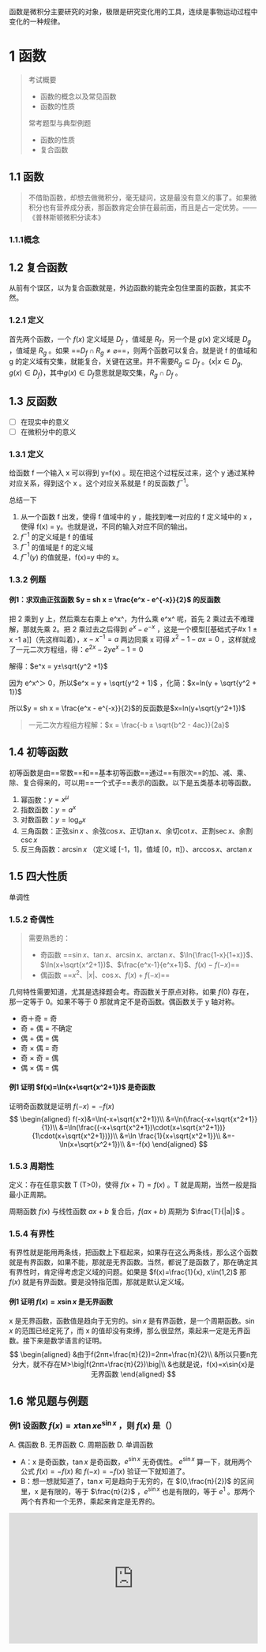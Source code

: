 函数是微积分主要研究的对象，极限是研究变化用的工具，连续是事物运动过程中变化的一种规律。

# 1 函数

> 考试概要
>
> * 函数的概念以及常见函数
> * 函数的性质
>
> 常考题型与典型例题
>
> - 函数的性质
> - 复合函数

## 1.1 函数

> 不借助函数，却想去做微积分，毫无疑问，这是最没有意义的事了。如果微积分也有营养成分表，那函数肯定会排在最前面，而且是占一定优势。——《普林斯顿微积分读本》

### 1.1.1概念



## 1.2 复合函数

从前有个误区，以为复合函数就是，外边函数的能完全包住里面的函数，其实不然。

### 1.2.1 定义

首先两个函数，一个 $f(x)$ 定义域是 $D_f$ ，值域是 $R_f$，另一个是 $g(x)$ 定义域是 $D_g$ ，值域是 $R_g$ 。如果 ==$D_f \cap R_g \neq \varnothing$==，则两个函数可以复合。就是说 f 的值域和 g 的定义域有交集，就能复合，关键在这里。并不需要$R_g \subseteq D_f$ 。$\{ x|x\in D_g, g(x)\in D_f \}$，其中$g(x)\in D_f$意思就是取交集，$R_g \cap D_f$ 。

## 1.3 反函数

- [ ] 在现实中的意义
- [ ] 在微积分中的意义

### 1.3.1 定义

给函数 f 一个输入 x 可以得到 y=f(x) 。现在把这个过程反过来，这个 y 通过某种对应关系，得到这个 x 。这个对应关系就是 f 的反函数 $f^{-1}$。

总结一下

1. 从一个函数 f 出发，使得 f 值域中的 y ，能找到唯一对应的 f 定义域中的 x ，使得 f(x) = y。也就是说，不同的输入对应不同的输出。
2. $f^{-1}$ 的定义域是 f 的值域
3. $f^{-1}$ 的值域是  f 的定义域
4. $f^{-1}(y)$ 的值就是，f(x)=y 中的 x。

### 1.3.2 例题

#### 例1：求双曲正弦函数 $y = sh x =  \frac{e^x - e^{-x}}{2}$ 的反函数

把 2 乘到 y 上，然后乘左右乘上 e^x^，为什么乘 e^x^ 呢，首先 2 乘过去不难理解，那就先乘 2。把 2 乘过去之后得到 $e^x - e^{-x}$ ，这是一个模型[[基础式子#x 1 ± x -1 a]]（先这样叫着），$x-x^{-1}=a$ 两边同乘 x 可得 $x^2 - 1 -ax = 0$ ，这样就成了一元二次方程组，得：$e^{2x}-2ye^x-1 = 0$

解得：$e^x = y±\sqrt{y^2 +1}$

因为 e^x^＞ 0，所以$e^x = y + \sqrt{y^2 + 1}$ ，化简：$x=ln(y + \sqrt{y^2 + 1})$

所以$y = sh x =  \frac{e^x - e^{-x}}{2}$的反函数是$x=ln(y+\sqrt{y^2+1})$


> 一元二次方程组方程解：$x = \frac{-b ± \sqrt{b^2 - 4ac}}{2a}$

## 1.4 初等函数

初等函数是由==常数==和==基本初等函数==通过==有限次==的加、减、乘、除、复合得来的，可以用==一个式子==表示的函数。以下是五类基本初等函数。

1. 幂函数：$y=x^μ$
2. 指数函数：$y=a^x$
3. 对数函数：$y=\log_{a}{x}$
4. 三角函数：正弦$\sin{x}$ 、余弦$\cos{x}$、正切$\tan{x}$、余切$\cot{x}$、正割$\sec{x}$、余割$\csc{x}$
5. 反三角函数：$\arcsin{x}$ （定义域 [-1，1]，值域 [0，π]）、$\arccos{x}$、$\arctan{x}$

## 1.5 四大性质

单调性

### 1.5.2 奇偶性

> 需要熟悉的：
>
> - 奇函数 ==$\sin{x}$、$\tan{x}$、$\arcsin{x}$、$\arctan{x}$、$\ln{\frac{1-x}{1+x}}$、$\ln(x+\sqrt{x^2+1})$、$\frac{e^x-1}{e^x+1}$、$f(x)-f(-x)$==
> - 偶函数 ==$x^2$、$|x|$、$\cos{x}$、$f(x)+f(-x)$==

几何特性需要知道，尤其是选择题会考。奇函数关于原点对称，如果 $f(0)$ 存在，那一定等于 0。如果不等于 0 那就肯定不是奇函数。偶函数关于 y 轴对称。

- 奇＋奇 = 奇
- 奇 + 偶 = 不确定
- 偶 + 偶 = 偶
- 奇 × 偶 = 奇
- 奇 × 奇 = 偶
- 偶 × 偶 = 偶

#### 例1 证明 $f(x)=\ln(x+\sqrt{x^2+1})$ 是奇函数

证明奇函数就是证明 $f(-x)=-f(x)$ 
$$
\begin{aligned}
f(-x)&=\ln(-x+\sqrt{x^2+1})\\
&=\ln(\frac{-x+\sqrt{x^2+1}}{1})\\
&=\ln(\frac{(-x+\sqrt{x^2+1})\cdot(x+\sqrt{x^2+1})}{1\cdot(x+\sqrt{x^2+1})})\\
&=\ln \frac{1}{x+\sqrt{x^2+1}}\\
&=-\ln(x+\sqrt{x^2+1})\\
&=-f(x)
\end{aligned}
$$

 ### 1.5.3 周期性

定义：存在任意实数 T (T>0)，使得 $f(x+T)=f(x)$ 。T 就是周期，当然一般是指最小正周期。

周期函数 $f(x)$ 与线性函数 $ax+b$ 复合后，$f(ax+b)$ 周期为 $\frac{T}{|a|}$ 。

### 1.5.4 有界性

有界性就是能用两条线，把函数上下框起来，如果存在这么两条线，那么这个函数就是有界函数，如果不能，那就是无界函数。当然，都说了是函数了，那在确定其有界性时，肯定得考虑定义域的问题。如果是 $f(x)=\frac{1}{x}, x\in(1,2)$ 那 $f(x)$ 就是有界函数。要是没特指范围，那就是默认定义域。

#### 例1 证明 $f(x)=x\sin{x}$ 是无界函数

x 是无界函数，函数值是趋向于无穷的。$\sin{x}$ 是有界函数，是一个周期函数。$\sin{x}$ 的范围已经定死了，而 x 的值却没有束缚，那么很显然，乘起来一定是无界函数。接下来是数学语言的证明。
$$
\begin{aligned}
&由于f(2nπ+\frac{π}{2})=2nπ+\frac{π}{2}\\
&所以只要n充分大，就不存在M>\big|f(2nπ+\frac{π}{2})\big|\\
&也就是说，f(x)=x\sin{x}是无界函数
\end{aligned}
$$

## 1.6 常见题与例题

### 例1 设函数 $f(x)=x \tan{x} e^{\sin{x}}$ ，则 $f(x)$ 是（）

A. 偶函数	B. 无界函数	C. 周期函数	D. 单调函数

- A：x 是奇函数，$\tan{x}$ 是奇函数，$e^{\sin{x}}$ 无奇偶性。 $e^{\sin{x}}$ 算一下，就用两个公式 $f(x)=-f(x)$ 和 $f(-x)=-f(x)$ 验证一下就知道了。
- B：想一想就知道了，$\tan{x}$ 可是趋向于无穷的，在 $(0,\frac{π}{2})$ 的区间里，x 是有限的，等于 $\frac{π}{2}$ ，$e^{\sin{x}}$ 也是有限的，等于 $e^1$ 。那两个两个有界和一个无界，乘起来肯定是无界的。

<iframe height='265' scrolling='no'src='https://www.geogebra.org/calculator' frameborder='no' allowtransparency='true' allowfullscreen='true' style='width: 100%;'>

### 例2 设 $f(x)=\begin{cases}1,|x|≤1 \\ 0,|x|＞1\end{cases}$ ，$f[f(x)]$ 等于（）

A. 0	B. 1	C.$\begin{cases}1,|x|≤1 \\ 0,|x|＞1\end{cases}$	D. $\begin{cases}0,|x|≤1 \\ 1,|x|＞1\end{cases}$	

### 例3 已知 $f(x)=\sin{x}$ ，$f[φ(x)]=1-x^2$ ，则 $φ(x)$ =\__的定义域为__

$$
\begin{aligned}
&因为f(x)=\sin{x} ，f[φ(x)]=1-x^2\\
&f[φ(x)]=\sin{φ(x)}=1-x^2\\
&φ(x)=\arcsin{1-x^2}\\
&因为\arcsin{x}的定义域为[-1, 1]\\
&所以|1-x^2|≤1\\
&得-\sqrt2 ≤x≤\sqrt2
\end{aligned}
$$

 

# 2 极限

> `🚩 基础P1 1:31:00`
>
> - `1:36:39`：极限的概念 / 数列的极限

极限是微积分研究函数所使用的工具

为什么把无穷大和无穷小单独拿出来讲，因为微积分里到处渗透着无穷大和无穷小。求导的时候，要让区间趋于无穷小，求积分的时候，是求无穷大个无穷小的和。

不是光会叙述，因为考试要考理解，数学的概念重在理解。比如数列的极限，$\varepsilon$ 是干什么的，N 有什么作用，为什么要引入呢？

## 2.1 极限的概念

高等数学中主要学两种极限，一种是数列极限，一种是函数极限。

### 2.1.1 数列极限

#### 定义1：$\lim_{n \to ∞}x_n=a$ . $\forall \varepsilon >0,\exists N>0,当n>N时，恒有|x_n - a|<\varepsilon$ 。

这个数列一直增加，那么这个数和 a 要多接近就有多接近。但是在学习的时候，不能只是背过定义，关键在于理解定义，如果才算是理解定义了？或者说，怎么样思考，怎么样入手去理解定义？

定义里，出现了这几个字母 $n、x、\varepsilon、N、a$ ，你要搞清楚，这几个字母的含义。$n、x、a$ 好说，分别是数列下标、数列符号、极限。关键点自然在于 $\varepsilon$ 与 $N$ 的含义。光看定义 $\forall \varepsilon >0,\exists N>0$ 是看不明白的，要想搞清楚意义，一定要看他们是如何使用的。

看 $n>N$ 说明啊，说明N是一个断点，把数列分成两部分，一部分是 $x_1,\ldots ,x_N$ ，一部分是 $x_{N+1},\ldots,x_n,\ldots$ ，第一部分是有限的，第二部分是无限的。再看 $ |x_n - a|<\varepsilon $ ，$|x_n - a|$ 反映的是数列与常数 a 的距离，接近长度，这个距离是 $\varepsilon$ ，再看 $\varepsilon$ 的定义，是 $\forall \varepsilon >0$ ，说明这个 $\varepsilon$ 啊，可以取很小很小，取得很小很小了，不就说明 $x_n$ 和 $a$ 越来越接近吗？

另一个方面，对于 $|x_n - a|<\varepsilon$ ，可以写成 $a-\varepsilon < x_n <a+\varepsilon$ ，写成这样之后，就可以这样理解了，$x_n$ 被包在 a 的邻域内。$N$ 限制住掐住数列，把数列分成有限和无限的两部分，后面的无限项全都密集分布在以 a 为中心的 $\varepsilon$ 邻域。

理解了这些“收敛数列有界”就很好证了。收敛数列意思是有极限是吧，那么邻域管住 $N$ 后边的无穷项，前面的有限项有没有界？有限可定有界，很好证，这不就证完了。==所以数学一个地方搞明白了，一串子就都明白了==。

总结一下：

1. $\varepsilon$ 与 $N$ 的作用：$\varepsilon$ 刻画数列的项与常数的接近程度，这个“数列的项”是无限增大的项，不是随便的项，$N$ 主要刻画的就是 $n \to ∞$ 这个项无限增大的过程。
2. 几何意义：
   - $N$ 限制住掐住数列，把数列分成有限和无限的两部分，后面的无限项全都密集分布在以 a 为中心的 $\varepsilon$ 邻域。
   - 如果一个数列有极限，那么一定存在一个小于极限值的数，也一定小于一个比极限值大的数。意思是如果有一个比 a 小的数 b ，那么当 $N$ 充分大以后，一定有无限多个项比 b 大，反之如果有一个比 a 大的数 c 也一样，有无限多个项比 c 小。
3. 数列 $\{x_n\}$ 的极限与前有限项无关。 ^951d0f
   - 因为人家说的是，有那么一个 N ，只要有一个 N 后边的满足 $|x_n - a|<\varepsilon$ 就可以了，前面的没关系。研究的是 N 无限增大的时候，后面无穷多项的变化趋势。
   - 这个性质有什么用？比如用一些极限的性质准则的时候，有些数列的前面有限项不满足的时候，这条性质照样可以用，因为和前面没关系呀。比如说，单调有界数列一定有极限这条准则，有些数列不是从第一项就是单调的，可能是从第2项才开始单调，那当然能用这条准则。
   - 还有一个就是，如果 $x_n$ 有极限 a ，那 $x_{n+1}$ 呢？数列 $x_n$ 是 $x_1, \ldots ,x_n$ ，数列 $x_{n+1}$ 是 $x_1, \ldots ,x_n,x_{n+1}$ ，说明什么，说明数列 $x_{n+1}$ 是数列 $x_n$ 删掉第一项，但有限项不影响极限啊，不管是第几项，肯定是有限项，所以 $x_{n+1}$ 也有极限 a 。
4. $\lim_{n \to ∞}{x_n}=a \Leftrightarrow \lim_{k \to ∞}{x_{2k-1}}=\lim_{k \to ∞}{x_{2k}}=a$  ^ddb51f
   - $x_{2k-1}$ 和 $x_{2k}$ 分别是 $x_n$ 的奇数列和偶数列，是 $x_n$ 的部分列。部分列就是从原数列中任意地选取==无限项==构成的子列。
   - $x_n$ 有极限可以推出 $x_{2k-1}$ 和 $x_{2k}$ 有极限，但 $x_{2k-1}$ 和 $x_{2k}$ 得不到 $x_n$ 有极限的结论，因为 $x_{2k-1}$ 和 $x_{2k}$ 极限不一定一样，比如 $x_n=(-1)^n$ ，要是一样的话那肯定可以（要是一样的话不就是这条性质吗）。$x_n极限存在 \Rightarrow x_{2k-1},x_{2k}极限存在$，$x_{2k-1},x_{2k}极限存在 \nRightarrow x_n极限存在$ 。

#### 例1 $\lim_{n \to ∞}{\big(\frac{n+1}{n}\big)^{(-1)^n}}$ = __

这个下面的 $\frac{n+1}{n}$ 就是 1，而 $(-1)^n$ 是 1 和 -1 反复横跳，而 1 的 1 次和 -1 次都是 1 ，做一极限就是 1 。

- [ ] 解题思路

> 我在看到这道题的时候，把 $\frac{n+1}{n}$ 和 $(-1)^n$ 混在一起想，而老师是分开想的，里面肯定有道道，难道是求极限的时候次方和底数能分开？还是什么？等学得多了，做题多了，再来回答。

① 当 n 为偶数的时候，$x_n=\big(\frac{n+1}{n}\big)^1$ ，$\lim_{n \to ∞}x_n = 1$ 

② 当 n 为奇数的时候，$x_n=\big(\frac{n+1}{n}\big)^{-1}$ ，$\lim_{n \to ∞}x_n = 1$ 

因为，$\lim_{n \to ∞}{x_n}=a \Leftrightarrow \lim_{k \to ∞}{x_{2k-1}}=\lim_{k \to ∞}{x_{2k}}=a$ 这个性质，所以昂 $\lim_{n \to ∞}{\big(\frac{n+1}{n}\big)^{(-1)^n}}=1$ 

- [ ] 解题思路

- [ ] 求极限几种办法？

看到这个 $(-1)_n$ 昂，其实就知道有关奇偶，那就往奇偶上想。求极限有那么几种办法，用这个有关奇偶的性质，是一个办法，还有一办法就是夹逼。

$\big(\frac{n+1}{n}\big)^{(-1)^n}$ 肯定不大于 $\big(\frac{n+1}{n}\big)^1$ ，也肯定不小于 $\big(\frac{n+1}{n}\big)^{-1}$ 。所以 $\big(\frac{n+1}{n}\big)^{-1}  ≤ \big(\frac{n+1}{n}\big)^{(-1)^n} ≤ \big(\frac{n+1}{n}\big)^1$ 。因为 $\lim_{n \to ∞}{\big(\frac{n+1}{n}\big)^{-1}}=1$ 、 $\lim_{n \to ∞}{\big(\frac{n+1}{n}\big)^1}=1$ ，所以 $\lim_{n \to ∞}{\big(\frac{n+1}{n}\big)^{(-1)^n}}=1$ 。

#### 例2 试证明

- (1) 若 $\lim_{n \to ∞}{x_n}=a$ 则 $\lim_{n \to ∞}{|x_n|}=|a|$ ，但反之不成立
- ==(2) $\lim_{n \to ∞}{x_n}=0$ 的充分必要条件是 $\lim_{n \to ∞}{|x_n|}=0$==

- [ ] 把这个公式整理一下 ||a|-|b||≤|a-b|

想要 $\lim_{n \to ∞}{|x_n|}=|a|$ 成立，按定义来讲，那就需要 $\big||x_n|-|a|\big|<\varepsilon$ 。从前学过一个公式 $\big||a|-|b|\big| ≤ |a-b|$ 。
$$
\begin{aligned}
&因为\lim_{n \to ∞}{x_n}=a\\
&所以|x_n-a|<\varepsilon\\
&因为\big||x_n|-|a|\big|≤|x_n-a|\\
&所以\big||x_n|-|a|\big|<\varepsilon\\
&所以\lim_{n \to ∞}{|x_n|}=|a|
\end{aligned}
$$

- [ ] 可以总结一下这反例的思路，积累一下

不要忘记还要证明“反之不成立”，证明不成立可以举反例，举反例也是一种证明方式，看到绝对值就能想到一个特殊的例子，那就是 $(-1)^n$ ，也就是数列 $x_n = (-1)^n$ 。这就是一个==经典的反例==。

第二题同上，道理一样，$\lim_{n \to ∞}{x_n}=0$ 说明 $|x_n|<\varepsilon$ ，而 $\lim_{n \to ∞}{|x_n|}=0$ 说明 $\big||x_n|\big|<\varepsilon$ ，很明显是一样的。

第二个结论用的比较多，特别是下册的时候。

#### 经典的错误1 求 $\lim_{x\to0\\y\to0}{\frac{x^2y}{x^2+y^2}}$ 的极限

 $\lim_{x\to0\\y\to0}{\frac{x^2y}{x^2+y^2}}$ ，这是 $\frac{0}{0}$ 型，在多元里面不能用洛必达法则（？），那怎么求呢？这就用到了这个结论 $\Big|\frac{x^2y}{x^2+y^2}\Big|$ 趋向于 0 ，就等于 $\frac{x^2y}{x^2+y^2}$ 趋向于 0 。为什么要用绝对值呢？因为用绝对值就可以用夹逼定理。$\Big|\frac{x^2y}{x^2+y^2}\Big|$ 上边的 $y$ 的不管是正是负，结果一定是正对吧，而 $\Big|\frac{x^2}{x^2+y^2}\Big|$ 一定小于 1 对吧，而且大于 0 ，也就是 $0≤\Big|\frac{x^2}{x^2+y^2}\Big|≤1$ ，同乘 $|y|$ 得， $0≤\Big|\frac{x^2y}{x^2+y^2}\Big|≤|y|$ ，左边极限为 0 ，右边极限也为 0 ，那么中间的 $\Big|\frac{x^2y}{x^2+y^2}\Big|$ 极限当然为 0 ，又根据这第二个结论，可得，$\lim_{x\to0\\y\to0}{\frac{x^2y}{x^2+y^2}}=0$ 。

> 夹逼准则 + 绝对值 + $\lim_{n \to ∞}{x_n}=0$ 的充分必要条件是 $\lim_{n \to ∞}{|x_n|}=0$ 这是一套组合拳。用了绝对值就肯定会大于 0 ，而且也能用这第二个定理，只需要找到右边的数，让右边这个数趋于 0 就好了。

- [ ] 0比0型多元里的洛必达法则？怎么用洛必达法则？做的多了的时候总结一下
- [ ] 取绝对值用夹逼的题总结一下，就是上边的组合拳

- [ ] 总结一下这个举反例的思路与例子

积累，举反例也就是能抓住这个题的要点，你才能举出反例。学会举反例有两个要点，第一，抓住题的要点，学会分析问题的思路，第二，积累。

比如 $(-1)^n$ ，这个反例很经典，

- [[01 函数 极限 连续#例2 试证明]]
- [[#^ddb51f]]
- 证明：收敛 $\rightarrow \\ \nleftarrow$ 有界

### 2.2.1 函数极限

函数极限里，自变量趋向于无穷时，函数的极限。

#### 定义 2 $\lim_{x \to ∞}{f(x)}=A$. $\forall \varepsilon>0,\exist X>0$ ，当 $|x|>X$ 时，恒有 $|f(x)-A|<\varepsilon$ 

这个和数列基本上是相似的，因为数列就是特殊的函数。一般来说我们约定俗成 $n\to∞ \Rightarrow n\to+∞$ 也就是说，把 $f(n)$ 就当作数列看待了。

$\forall \varepsilon>0,\exist X>0$ ，当 $|x|>X$ 时，恒有 $|f(x)-A|<\varepsilon$ 

- $\lim_{x\to+∞}{f(x)}=A$ 

  $\forall \varepsilon>0,\exist X>0$ ，当 $x>X$ 时，恒有 $|f(x)-A|<\varepsilon$ 

- $\lim_{x\to-∞}{f(x)}=A$ 

  $\forall \varepsilon>0,\exist X>0$ ，当 $x<-X$ 时，恒有 $|f(x)-A|<\varepsilon$ 

#### 定理 1 $\lim_{x\to∞}{f(x)}=A \Leftrightarrow \lim_{x\to+∞}{f(x)}=\lim_{x\to-∞}{f(x)}=A$ 

这里有一个==经典的错误，标准的零分==的例子

- [ ] 总结总结“经典的错误，标准的零分”的题？

求 $\lim_{x\to∞}{\frac{\sqrt{x^2+1}}{x}}$ 的极限。如果你认为是 1 ，那这就犯了经典的错误。

- [ ] 这里有个小的易错点

把 x 从根号里提出来，要注意这是基础，$\sqrt{x^2}=|x|$ 而不是 $\sqrt{x^2}=x$ ，这是个易错点。
$$
\begin{aligned}
&\lim_{x\to∞}{\frac{\sqrt{x^2+1}}{x}}=\lim_{x\to∞}{\frac{|x|\sqrt{1+\frac{1}{x^2}}}{x}}\\
&如果 x<0 ，那么 \lim_{x\to-∞}{\frac{|x|\sqrt{1+\frac{1}{x^2}}}{x}}=\lim_{x\to∞}{\frac{-x\sqrt{1+\frac{1}{x^2}}}{x}}=-1\\
&如果 x>0 ，那么 \lim_{x\to+∞}{\frac{|x|\sqrt{1+\frac{1}{x^2}}}{x}}=\lim_{x\to∞}{\frac{x\sqrt{1+\frac{1}{x^2}}}{x}}=1\\
&显然，不满足上边这个定理，所以 \lim_{x\to∞}{\frac{\sqrt{x^2+1}}{x}} 不存在
\end{aligned}
$$
当自变量趋于有限值时，函数的极限

#### 定义3 $\lim_{x\to x_0}{f(x)}=A$. $\forall \varepsilon>0,\exist δ>0$ ，当 $0<|x-x_0|<δ$ 时，恒有 $|f(x)-A|<\varepsilon$.

理解这个定义需要从一下几个方面入手：

1. $\varepsilon$ 与 δ 代表了什么，作用是什么？

   * 看 $|f(x)-A|<\varepsilon$ ，$\varepsilon$ 刻画的是函数值与极限的接近程度，$\varepsilon$ 的任意性， $\forall \varepsilon>0$ 说明可以要多接近有多接近。
   * 看 $0<|x-x_0|<δ$ ，δ 刻画的是 $x\to x_0$ ，这就是 $x_0$ 的去心邻域。意思是自变量 x 在 $(x_0-δ,x_o)\cup(x_0,x_0+δ)$ 的时候，其函数值 $f(x)$ 与 常数 A 的距离为 $\varepsilon$ 。用白话说，就是 x 无限接近 $x_0$ 的时候， $f(x)$ 无限接近 A。

2. 从几何意义上看

   - <img src="https://enophan-picgo-core.oss-cn-hangzhou.aliyuncs.com/enophan.github.io/Snipaste_2022-06-29_15-50-06.jpg" style="zoom:50%;" />
   - 不管 $A-δ$ 和 $A+δ$ 这两条线有多窄，都能在中间找到一个 $x_0$ 的去心邻域，让这个邻域内的所有函数值，都落在 $(A-δ,A+δ)$ 之间。

3. $x\to x_0$ 但 $x≠x_0$ 

   - 注意到 $|x_0-x|$ 是大于 0 的，而不是大于等于0，说明在 $x_0$ 处无定义，就算有定义，也不落在 $f(x_0)$ 处。说明 $y=f(x),(x≠x_0)$ 或 $y=\begin{cases}f(x)&,x≠x_0\\c&,x=x_0\end{cases}$ (?不知道写对没)。所以 $\lim_{x\to x_0}{f(x)}$ 与 $f(x_0)$ 无关。
   - 而后边 $|f(x)-A|<\varepsilon$ 并没有 0 的限制，所以 $x\to x_0，f(x)\to A$ 时，可以有$\begin{cases}f(x)=A\\f(x)≡A\\f(x)≠A\end{cases}$ 
   - 意思是在趋于 $x_0$ 的途中不可以出现等于 $x_0$ 的情况。因为我们就是想研究趋向于 $x_0$ 而不等于 $x_0$ 的时候，在这个点上的变化趋势，如果能等于，那研究的时候还需要用什么极限？直接带进去不就行了。正因为不等于，所以才要用极限研究。

- [ ] 经典的错误，标准的零分

这里又一个==经典的错误，标准的零分==。

问 $\lim_{x\to 0}{\frac{\sin(xsin{\frac1{x}})}{xsin{\frac1{x}}}}$ 等于几？

`🚩 基础p2 00:24:40`

曾经有一个广为流传的公式 $\lim_{\Box \to 0}{\frac{\sin{\Box}}{\Box}}=1$ ，那么按照这个公式，这道题的答案就是 1 了，为什么？因为 $x\to 0$ ，而 $\sin{\frac{1}{x}}$ 是一个图像从无限远到 0 上下摆动振幅不变频率越来越快的有界函数（这种常见的函数图像应该记得），然后呢，一个趋于 0 的函数，乘上一个有界函数，最后的结果当然是趋向于 0 对吧。所以 $\lim_{x\to 0}{\frac{\sin(xsin{\frac1{x}})}{xsin{\frac1{x}}}} \Rightarrow \lim_{xsin{\frac1{x}} \to 0}{\frac{\sin{xsin{\frac1{x}}}}{xsin{\frac1{x}}}}$ ，又根据这个公式 $\lim_{\Box \to 0}{\frac{\sin{\Box}}{\Box}}=1$ ，得 $\lim_{xsin{\frac1{x}} \to 0}{\frac{\sin{xsin{\frac1{x}}}}{xsin{\frac1{x}}}}$ ，所以 $\lim_{x\to 0}{\frac{\sin(xsin{\frac1{x}})}{xsin{\frac1{x}}}}=1$  。

但是，这实际上是错误的，错在公式上。在上边有说到“ $x\to x_0$ 但 $x≠x_0$ ”。而这个公式里，并没有讲 $x≠0$ 的条件。这道题里，因为 $x\to 0$ ，所以 $xsin{\frac{1}{x}}\to0$ ，没问题，错就错在 $xsin{\frac{1}{x}}\to0$ 的过程中，有等于 0 的情况 。

“$x\to x_0$ 但 $x≠x_0$ ”的意思是，x 在趋向于 $x_0$ 的途中不可以等于 $x_0$ 。而 $xsin{\frac{1}{x}}$ 的图像（可以把式子放在下面的 `GeoCebra` 看一看效果）是上下摆动逐渐趋向于 0 的，在 x 轴上下摆动就肯定会有等于 0 的时候。如此一来，这道题就是错的。因为 $x=\frac{1}{nπ}$ 的时候，分母是没有意义的。而且从定义的 $|f(x)-A|<\varepsilon$ 看，说明 $f(x)$ 应该在 $0<|x-x_0|<δ$ 有定义才行，没定义怎么减啊对吧，但是这个函数就是有没定义的时候，那么说明这个极限是不存在的。

- [ ] 除了用 `GeoCebra` 还能怎么知道 $xsin{\frac{1}{x}}$ 的图像呢？

<iframe height='265' scrolling='no'src='https://www.geogebra.org/calculator' frameborder='no' allowtransparency='true' allowfullscreen='true' style='width: 100%;'>
#### 定理 2 $\lim_{x\to x_0}{f(x)}=A \Leftrightarrow \lim_{x\to -x_0} = \lim_{x\to +x_0} = A$ 
<img src="..\img\arctanx.jpg" style="zoom:50%;" />
需要分左、右极限求极限的问题常见有以下三种：

- 分段函数在分界点处的极限（绝对值函数算分段函数 $\lim_{x\to 0}{\frac{|x|}{x}}$）
- 出现 $e^∞$ 的函数，比如 $\lim_{x\to 0}{e^{\frac{1}{x}}}$ 、 $\lim_{x\to ∞}{e^x}$、  $\lim_{x\to ∞}{e^{-x}}$ 等
  - $e^∞ ≠ ∞，e^{+∞} = +∞，e^{-∞}=0$ 
  - 因为趋于 ∞ 不单单只趋于+∞，还包括 -∞。
- 出现 $\arctan{x}$ 的函数，因为 $\arctan{x}$ 的上下界是 $+\frac{π}{2}$ 和 $-\frac{π}{2}$ ，所以趋于 ∞ 有两个结果。
  - $\arctan(∞) ≠ \frac{π}{2}，\arctan(+∞) = +\frac{π}{2}，\arctan(-∞) =-\frac{π}{2}$ 

#### 例3 当 $x\to 1$ 时，函数 $\frac{x^2-1}{x-1}e^{\frac{1}{x-1}}$ 的极限

A. 等于2	B. 等于 0	C. 为 ∞	D. 不存在但不为 ∞

$\frac{x^2-1}{x-1}$ 上下一消 $(x+1)$ ，当 $x\to1^-$，$\begin{cases}(x+1)\to 2\\e^{\frac{1}{x-1}}\to0\end{cases}$ ，$\lim_{x\to1^-}{\frac{x^2-1}{x-1}e^{\frac{1}{x-1}}}=2×0=0$ 

当 $x\to1^+$，$\begin{cases}(x+1)\to 2(?是吧?)\\e^{\frac{1}{x-1}}\to+∞\end{cases}$ ， $\lim_{x\to1^-}{\frac{x^2-1}{x-1}e^{\frac{1}{x-1}}}=2×+∞=+∞$ 

$x\to1^-$ 就是从左逼近 1 ，举个例子理解，$\frac{99}{100} \ldots \frac{999}{1000} \ldots$ 这样 $x-1 \to0^-$，所以 $\frac{1}{x-1} \to -∞$，所以 $e^{\frac{1}{x-1}}\to0$ 

- [ ] x 不管是向左趋向于 1，还是向右趋向于 1，$(x+1)$ 都趋向于 2 吧？

#### 例4 已知 $\lim_{x\to0}{\big[a\ \arctan{\frac{1}{x}+(1+|x|)^{\frac{1}{x}}}\big]}$ 存在，求 a 的值

看昂，同时出现了 $\arctan{x}$ 和 $|x|$ ，那必须是左右极限的问题了，又说“存在”，而要求 a 的值，那么思路很明显了，一定是分别求出左极限和右极限，然后让这两个极限相等，最后解出 a 的值。

$\begin{aligned}\lim_{x\to0^-}{\big[a\ \arctan{\frac{1}{x}}+(1+|x|)^{\frac{1}{x}}\big]}&=\lim_{x\to0^-}{\big[a\ \arctan{\frac{1}{x}}+(1-x)^{\frac{1}{x}}\big]}\\&=-\frac{π}{2}a+\frac{1}{e}\end{aligned}$ 

$\begin{aligned}\lim_{x\to0^+}{\big[a\ \arctan{\frac{1}{x}}+(1+|x|)^{\frac{1}{x}}\big]}&=\lim_{x\to0^+}{\big[a\ \arctan{\frac{1}{x}}+(1+x)^{\frac{1}{x}}\big]}\\&=\frac{π}{2}a+e\end{aligned}$ 

然后，解 $-\frac{π}{2}a+\frac{1}{e}=\frac{π}{2}a+e$，得 $a=\frac{\frac{1}{e}-e}{π}=\frac{1-e^2}{πe}$ 。

- [ ] 总结整理归类这个知识点，凑 e 法

> 补充知识点：`🚩 基础p2 2:08:29`
>
> $1^∞=\lim(1+α(x))^{β(x)}$ ，其中 $α(x)\to0, β(x)\to∞$ 
>
> $$
> \begin{aligned}
> &1^∞=\lim(1+α)^β=\lim{\big[(1+α)^{\frac{1}{α}}\big]^{αβ}}\\
> &而，\lim_{α\to0}{(1+α)^{\frac{1}{α}}}=e\\
> &所以\lim(1+α)^β=\lim e^{αβ}\\
> &因此，求\lim(1+α)^β，即求\lim αβ\\
> \end{aligned}
> $$

## 2.2 极限的性质

### 2.2.1 有界性

数列：如果数列 $\{x_n\}$ 收敛，那么数列 $\{x_n\}$ 一定有界。收敛就是取极限。

> 为什么收敛一定有界？之前在数列的极限那一节里又说，这里再简单说一下，这是因为如果收敛的话， $N$ 会把数列分为两部分，前一部分是有限项，那有限项毫无疑问一定是有界的，后一部分是无限项，但是这无限项都被圈在以 a 为中心的 $\varepsilon$ 去心邻域中。所以收敛必有界。

函数：若 $\lim_{x\to x_0}{f(x)}$ 存在，则 $f(x)$ 在 $x_0$ 某去心邻域有界。（局部有界）

> 为什么函数是局部保号性呢？因为数列是特殊的函数，数列一定有头，一定是从一个固定值开始的，所以其前 N 项一定是有限项，但是函数可不一定，函数的“前一部分”也可能是无限项，所以函数只讨论局部。

有极限一定有界，但有界不一定有极限。

> 那为什么有界不一定收敛，这种情况，举一个反例就行，比如函数 $\sin{\frac{1}{x}}$ ，其函数图像是一个从无限远到 0 上下摆动振幅不变频率越来越快的有界函数，关键在于振幅不变，振幅不变既说明这个函数是有界的，又说明这个函数是不收敛的。既然存在这么一个有界且不收敛的函数，那么这句话就是不成立的。

### 2.2.2 ==保号性== 

数列：设 $\lim_{x\to x_0}{x_n}=A$ 

- （1）如果 $A>0(A<0)$ ，则存在 $N>0$ ，当 $n>N$ 时，$x_n>0(x_n<0)$ 。从极限推项。
- （2）如果存在 $N>0$，当 $n>N$ 时，$x_n≥0(x_n≤0)$ ，则 $A≥0(A≤0)$ 。从项推极限。

注意细节，上边的不带“=”，下面的带“=”号，要知道，数学里可是没有废话的，那么为什么这两个是不同的呢？证明不可以，举反例就行。那么这个反例的突破点肯定就在 $A=0$ 上。

- [ ] 这个地方👇还有问题，这个举反例的思路不是很清楚
- [ ] 经典反例总结

对于（1）来说，只需要举出一个，$A≥0$，而 $x_n \gneq 0$ 的反例即可。比如 $\lim_{n\to ∞}{\frac{(-1)^n}{n}}=0$ ，但是 $x_n \gneq 0$ 。

对于（2）来说，只需要举一个，$x_n>0$ 且 $x_n≠0$ ，但 $A=0$ 的即可。比如 $\lim_{n\to ∞}\frac{1}{n}$ 。

函数：设 $\lim_{x\to x_0}{f(x)}=A$ 

- 如果 $A>0（或A<0）$ ，则存在$\delta>0$ ，当 $x\in\overset{\circ}{U}(x_0,\delta)$ 时，$f(x)>0（或f(x)<0）$ 。
- 如果存在$\delta>0$ ，当 $x\in\overset{\circ}{U}(x_0,\delta)$ 时，$f(x)≥0（或f(x)≤0）$ ，那么 $A≥0（或A≤0）$ 。

#### 例5 设 $\lim_{x\to a}{\frac{f(x)-f(a)}{(x-a)^2}}=-1$ ，则在点 $x=a$ 处

A. $f(x)$ 的导数存在，且 $f'(a)≠0$ 	B. $f(x)$ 取得极大值	C. $f(x)$ 取得极小值	D. $f(x)$ 导数不存在

- [ ] 对于这种与 f 有关的极限非0，常用保号性解决，总结一哈

Ⅰ. 直接法

因为昂，$\lim_{x\to a}{\frac{f(x)-f(a)}{(x-a)^2}}=-1<0$ ，所以 $f(x)<f(a)$ ，$f(x)<f(a)$ 说明啊，说明在这个区间里，有极大值。

- [ ] 总结类似这种排除法的常用套路

Ⅱ. 排除法

令 $f(x)=-(x-a)^2$ ，x 在 a 处可导，且 $f'(x)=0$，取极大值，所以 B 对。

Ⅲ. 极限定义

观察到 $\lim_{x\to a}{\frac{f(x)-f(a)}{(x-a)^2}}$ 这个形式和极限的定义是很相似的。$\lim_{x\to a}{\frac{f(x)-f(a)}{(x-a)^2}}=\lim_{x\to a}{\frac{f(x)-f(a)}{x-a}}\cdot\frac{1}{x-a}=-1$ 而 $\lim_{x\to a}\frac{1}{x-a}\to ∞$ ，所以 $\lim_{x\to a}{\frac{f(x)-f(a)}{x-a}}$ 只能是 0 了。

### 2.2.3 极限值与无穷小的关系

$$
\lim f(x)=A \Leftrightarrow f(x) = A + α(x)
$$

其中 $\lim α(x)=0$ 。

f 以 A 为极限的重要条件就是，f 与 A 差一个无限小。

## 2.3 极限的存在准则

`🚩 基础p2 1:12:00`

### 2.3.1 夹逼准则

若存在 $N$ ，当 $n>N$ 时，有 $x_n≤y_n≤x_n$ ，且 $\lim{x_n}=\lim{z_n}=a$ ，则 $\lim{y_n}=a$ 。

夹逼准则多用在，求无限个项的和的情况。

- [ ] 做题多了就总结总结使用夹逼准则的题

#### 例 6 求极限 $\lim_{n\to∞}{\big(\frac{n}{n^2+1}+\frac{n}{n^2+2}+\cdots+\frac{n}{n^2+n}\big)}$ 

- [ ] ==经典的错误，标准的零分==
- [ ] 这个例子可以用来总结夹逼准则，如何取小取大的方法

如果你说，这不是和的极限吗？那我拆开来计算，$\lim_{n\to∞}{\frac{n}{n^2+1}}=0$ ，$\lim_{n\to∞}{\frac{n}{n^2+2}}=0$ ， $ \lim_{n\to∞}{\frac{n}{n^2+n}}=0$ 好了，懂了，因为“和的极限=极限的和”，所以，$\lim_{n\to∞}{\big(\frac{n}{n^2+1}+\frac{n}{n^2+2}+\cdots+\frac{n}{n^2+n}\big)}=0$ 。如果这样想了，那么这就是==经典的错误，标准的零分==。因为啊，“极限的和=和的极限”前提是有限项，这无限项，肯定是不行的呀，这就是对概念掌握的不够细致。接下来看正确解法。

首先看，这是无限项和的极限，那就应该首先考虑考虑夹逼准则。夹逼准则要构建小项和大项。对于 $\frac{n}{n^2+1}+\frac{n}{n^2+2}+\cdots+\frac{n}{n^2+n}$ 的和，它的左右两边形式当然也是 $\frac{f(n)}{g(n)}$ ，这种分数的形式，因为这一串的和当然是分数。如何缩小？首先看，变化的是分母，分子一直是 $n$ 不变，那么分子的和就是 $n^2$ ，因为 $n$ 个 $n$ 相加是 $n^2$ 。现在左边（缩小）= $\frac{n^2}{g(n)}$ ，所以扩大分母，就能实现缩小，让 $g(x)$ 等于最大分母，也就是 $n^2+n$ 就实现了缩小。同理，扩大只需要让分母等于最小的，也就是分母等于 $n^2+1$ 就行了。

因为 $\frac{n^2}{n^2+n}≤\frac{n}{n^2+1}+\frac{n}{n^2+2}+\cdots+\frac{n}{n^2+n}≤\frac{n^2}{n^2+1}$ ，而 $\lim_{n\to∞}{\frac{n^2}{n^2+n}}=\lim_{x\to∞}{\frac{n^2}{n^2+1}}=1$ ，所以 $\lim_{n\to∞}{\big(\frac{n}{n^2+1}+\frac{n}{n^2+2}+\cdots+\frac{n}{n^2+n}\big)}=1$ 。

#### 例7 求极限 $\lim_{x\to 0^+}{x\big[\frac{1}{x}\big]}$

这个方括号，不是方括号，是取整函数。取不超过实数x的最大整数，也就是向下取整。

- [ ] 同乘 $x$ 应该有条件吧，比如不为零什么的，希望以后成为大佬的我可以在这里添加点注释。
- [ ] 总结总结这个取整函数的不等式
- [ ] 整理这种函数的隐藏条件

看到这个取整函数，就应该马上想到一个不等式： $x-1≤[x]≤x$ 。既然有了不等式的条件，那不得试一试夹逼准则？把不等式中的 $x$ 换成 $\frac{1}{x}$ 就行，得 $\frac{1}{x}-1≤[\frac{1}{x}]≤\frac{1}{x}$ 然后同乘 $x$ ，得 $1-x≤\big[x\frac{1}{x}\big]≤1$ 。因为 $\lim_{x\to 0^+}{1-x}=\lim_{x\to 0^+}{1}=1$ 所以 $\lim_{x\to 0^+}{x\big[\frac{1}{x}\big]}=1$ 。

### 2.3.2 单调有界准则

单调有界数列，必有极限，即单调增数列有上界，单调减数列有下界，必有极限。因为数列嘛肯定是有一个起点的，单调增肯定是有下界的，单调减肯定是有上界的。

使用过程

1. 证明单调，且有界，然后把极限记作 a
2. $x_{n+1}$ 和 $x_n$ 的等式两边取极限，然后相等（前面有说过噢[[#^951d0f]]）

单调有界准则，则多用在有递推关系的数列极限上。

#### 例 8 求极限 $\lim_{n\to ∞}{\frac{2^n}{n!}}$ 

- [ ] “看，直接上这么一个表达式，那八成是用‘单调有界准则’ ”这句话对不对？
- [ ] 总结一下用到单调有界准则的题
- [ ] 证明单调增加只有“比”和“差”两个方法吗？
- [ ] 求极限的方法有很多，如何知道什么时候用什么方法呢？总结一下特征吧

看，直接上这么一个表达式，那八成是用“单调有界准则”。那么就用 $x_{n+1}$ 和 $x_n$ 试一试。

$x_n=\frac{2^n}{n!}$ ， $x_{n+1}=\frac{2^{n+1}}{(n+1)!}=\frac{2 \cdot 2^n}{(n+1)n!}$ 其实相当于什么啊，相当于 $x_{n+1}=\frac{2}{n+1}\cdot x_n$ 。要使用“单调有界准则”，那首先就要证明这个数列是单调增或者减的，证明增减，有两个办法（？），一个是 $\frac{x_{n+1}}{x_n}$  ，一个是 $x_{n+1}-x_n$ 。对于这道题，$x_{n+1}=\frac{2}{n+1}\cdot x_n \Rightarrow \frac{x_{n+1}}{x_n}=\frac{2}{n+1}≤1$ ，所以这个数列是单调递减的。

接下来证明这个单调递减的数列有下界。 因为 $\frac{2^n}{n!}>0$ 所以数列有下界，根据单调有界准则，数列有极限。记 $\lim_{n\to ∞}{x_n}=a$ 。接下来求 $x_{n+1}$ 的极限，得，$\lim_{n\to ∞}{x_{n+1}}=\lim_{n\to ∞}{\frac{2}{n+1}\cdot x_n}=a \cdot 0$ ，因为 $\lim_{n\to ∞}{x_{n+1}}=\lim_{n\to∞}{x_n}$ ，所以 $a=a\cdot0$ ，所以 $a=0$ 。

以上是第一种方法，这个还有第二种方法。那就是“夹逼准则”。

- [ ] 为什么能想到用夹逼准则呢？

如何使用夹逼准则呢？

首先，把这个表达式展开看看，不展开不清楚左边和右边该取什么值啊。$\frac{2^n}{n!}=\frac{2}{1}×\frac{2}{2}×\frac{2}{3}×\cdots×\frac{2}{n}$ ，那看着这个展开式，我们先估计估计这个数列的极限会是什么，看，从第二项开始，数列就开始递减了，那么猜一猜极限，应该是 0 。这个猜极限很重要，它能够辅助引导我们找到左右两个项。
$$
\begin{aligned}
\frac{2^n}{n!}&=\frac{2}{1}×\frac{2}{2}×\frac{2}{3}×\cdots×\frac{2}{n}\\
&=\frac{2}{1}\cdot \frac{2×2×\cdots×2}{2×3×\cdots ×(n-1)}\cdot\frac{2}{n}
\end{aligned}
$$
然后这样处理一下，把中间的项单独拎出来，中间那一部分肯定小于 1 是吧，所以整体 $\frac{2^n}{n!}$ 就小于 $\frac{4}{n}$ 。解释一下为什么偏偏拿中间这一部分，明明除去第一项 $\frac{2}{1}$ ，剩下项乘起来也是小于 1 的啊。因为，如果这样做了，那么整体 $\frac{2^n}{n!}$ 就小于 2 了，刚刚猜测其极限为 0，小于 2 肯定小于 0 ，但是没办法用夹逼准则啊，于是保留一个 $n$ 就方便求极限了，不要只留下常数。

所以 $0≤\frac{2^n}{n!}≤\frac{4}{n}$ ，因为 $\lim_{n\to ∞}{\frac{4}{n}}=0$ ，所以 $\lim_{n\to ∞}{\frac{2^n}{n!}}$ 。

## 2.4 无穷小量

`🚩 基础p2 1:25:46 `



# 连续



